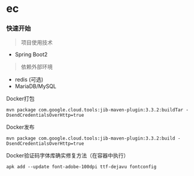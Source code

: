 # ec

### 快速开始
> 项目使用技术
- Spring Boot2
> 依赖外部环境
- redis (可选)
- MariaDB/MySQL


Docker打包


    mvn package com.google.cloud.tools:jib-maven-plugin:3.3.2:buildTar -DsendCredentialsOverHttp=true


Docker发布


    mvn package com.google.cloud.tools:jib-maven-plugin:3.3.2:build -DsendCredentialsOverHttp=true


Docker验证码字体库确实修复方法（在容器中执行）

    apk add --update font-adobe-100dpi ttf-dejavu fontconfig

